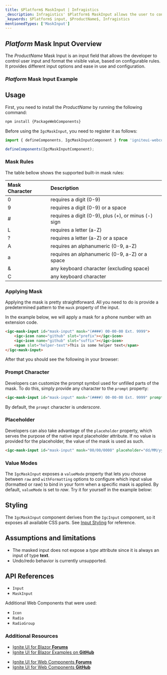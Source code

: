 ```yaml
---
title: $Platform$ MaskInput | Infragistics
_description: Infragistics' $Platform$ MaskInput allows the user to control input and format the visible value based on configurable mask rules
_keywords: $Platform$ input, $ProductName$, Infragistics
mentionedTypes: ['MaskInput']
---
```


## $Platform$ Mask Input Overview

The $ProductName$ Mask Input is an input field that allows the developer to control user input and format the visible value, based on configurable rules. It provides different input options and ease in use and configuration.

### $Platform$ Mask Input Example

<code-view style="height: 150px"
           data-demos-base-url="{environment:dvDemosBaseUrl}"
           iframe-src="{environment:dvDemosBaseUrl}/inputs/mask-input-overview"
           alt="$Platform$ Mask Input Overview Example"
           github-src="inputs/mask-input/overview">
</code-view>

## Usage

<!-- WebComponents -->
First, you need to install the $ProductName$ by running the following command:

```cmd
npm install {PackageWebComponents}
```
<!-- end: WebComponents -->

Before using the `IgcMaskInput`, you need to register it as follows:


```ts
import { defineComponents, IgcMaskInputComponent } from 'igniteui-webcomponents';

defineComponents(IgcMaskInputComponent);
```

### Mask Rules
The table bellow shows the supported built-in mask rules:

| Mask Character | Description |
| :--- | :--- |
| 0 | requires a digit (0-9) |
| 9 | requires a digit (0-9) or a space |
| # | requires a digit (0-9), plus (+), or minus (-) sign |
| L | requires a letter (a-Z) |
| ? | requires a letter (a-Z) or a space |
| A | requires an alphanumeric (0-9, a-Z) |
| a | requires an alphanumeric (0-9, a-Z) or a space |
| & | any keyboard character (excluding space) |
| C | any keyboard character |

### Applying Mask

Applying the mask is pretty straightforward. All you need to do is provide a predetermined pattern to the `mask` property of the input.

In the example below, we will apply a mask for a phone number with an extension code.

```html
<igc-mask-input id="mask-input" mask="(####) 00-00-00 Ext. 9999">
    <igc-icon name="github" slot="prefix"></igc-icon>
    <igc-icon name="github" slot="suffix"></igc-icon>
    <span slot="helper-text">This is some helper text</span>
</igc-mask-input>
```

After that you should see the following in your browser:

<code-view style="height: 150px"
           data-demos-base-url="{environment:dvDemosBaseUrl}"
           iframe-src="{environment:dvDemosBaseUrl}/inputs/mask-input-applying-mask"
           alt="$Platform$ Mask Input Applying Mask Example"
           github-src="inputs/mask-input/applying-mask">
</code-view>

### Prompt Character

Developers can customize the prompt symbol used for unfilled parts of the mask. To do this, simply provide any character to the `prompt` property:

```html
<igc-mask-input id="mask-input" mask="(####) 00-00-00 Ext. 9999" prompt="-"></igc-mask-input>
```

By default, the `prompt` character is *underscore*.

### Placeholder

Developers can also take advantage of the `placeholder` property, which serves the purpose of the native input placeholder attribute. If no value is provided for the placeholder, the value of the mask is used as such.

```html
<igc-mask-input id="mask-input" mask="00/00/0000" placeholder="dd/MM/yyyy"></igc-mask-input>
```

### Value Modes

The `IgcMaskInput` exposes a `valueMode` property that lets you choose between `raw` and `withFormatting` options to configure which input value (formatted or raw) to bind in your form when a specific mask is applied. By default, `valueMode` is set to *raw*. Try it for yourself in the example below:

<code-view style="height: 150px"
           data-demos-base-url="{environment:dvDemosBaseUrl}"
           iframe-src="{environment:dvDemosBaseUrl}/inputs/mask-input-value-modes"
           alt="$Platform$ Mask Input Value Modes Example"
           github-src="inputs/mask-input/value-modes">
</code-view>

## Styling

The `IgcMaskInput` component derives from the `IgcInput` component, so it exposes all available CSS parts. See [Input Styling](input.md#styling) for reference.

## Assumptions and limitations

- The masked input does not expose a _type_ attribute since it is always an input of type **text**.
- Undo/redo behavior is currently unsupported.

<!-- WebComponents -->

## API References

* `Input`
* `MaskInput`

Additional Web Components that were used:

* `Icon`
* `Radio`
* `RadioGroup`

<!-- end: WebComponents -->

### Additional Resources

<!-- Blazor -->

* [Ignite UI for Blazor **Forums**](https://www.infragistics.com/community/forums/f/ignite-ui-for-blazor)
* [Ignite UI for Blazor Examples on **GitHub**](https://github.com/IgniteUI/igniteui-blazor-examples)

<!-- end: Blazor -->

<!-- WebComponents -->

* [Ignite UI for Web Components **Forums**](https://www.infragistics.com/community/forums/f/ignite-ui-for-web-components)
* [Ignite UI for Web Components **GitHub**](https://github.com/IgniteUI/igniteui-webcomponents)

<!-- end: WebComponents -->